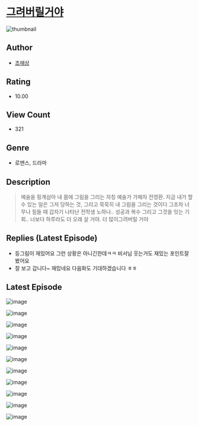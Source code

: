 # [그려버릴거야](https://comic.naver.com/bestChallenge/list?titleId=810071)
![thumbnail](https://image-comic.pstatic.net/user_contents_data/challenge_comic/2023/05/23/363315/upload_4049636784914642787_480x623.jpeg)

## Author
- [조애상](https://comic.naver.com/artistTitle?id=363315)

## Rating
- 10.00

## View Count
- 321

## Genre
- 로맨스, 드라마

## Description
> 예술을 핑계삼아 내 몸에 그림을 그리는 자칭 예술가 가해자 전영환. 지금 내가 할 수 있는 일은 그저 당하는 것, 그리고 묵묵히 내 그림을 그리는 것이다 그조차 너무나 힘들 때 갑자기 나타난 전학생 노하나.. 성공과 복수 그리고 그것을 잇는 기회.. 너보다 하루라도 더 오래 살 거야. 더 많이그려버릴 거야

## Replies (Latest Episode)
- 등그림이 재밌어요 그런 상황은 아니긴한데ㅋㅋ 비서님 웃는거도 재밌는 포인트잘봤어요
- 잘 보고 갑니다~ 재밌네요 다음화도 기대하겠습니다 ㅎㅎ

## Latest Episode
![image](https://image-comic.pstatic.net/user_contents_data/challenge_comic/2023/05/23/363315/upload_3689634899057522739.jpeg)

![image](https://image-comic.pstatic.net/user_contents_data/challenge_comic/2023/05/23/363315/upload_3545289916524408881.jpeg)

![image](https://image-comic.pstatic.net/user_contents_data/challenge_comic/2023/05/23/363315/upload_3630241483504837730.jpeg)

![image](https://image-comic.pstatic.net/user_contents_data/challenge_comic/2023/05/23/363315/upload_7220784438009161011.jpeg)

![image](https://image-comic.pstatic.net/user_contents_data/challenge_comic/2023/05/23/363315/upload_3472387674288107575.jpeg)

![image](https://image-comic.pstatic.net/user_contents_data/challenge_comic/2023/05/23/363315/upload_3990530347752383031.jpeg)

![image](https://image-comic.pstatic.net/user_contents_data/challenge_comic/2023/05/23/363315/upload_4051100247826719033.jpeg)

![image](https://image-comic.pstatic.net/user_contents_data/challenge_comic/2023/05/23/363315/upload_3486742919471261284.jpeg)

![image](https://image-comic.pstatic.net/user_contents_data/challenge_comic/2023/05/23/363315/upload_7220735174784935009.jpeg)

![image](https://image-comic.pstatic.net/user_contents_data/challenge_comic/2023/05/23/363315/upload_4121464598994249010.jpeg)

![image](https://image-comic.pstatic.net/user_contents_data/challenge_comic/2023/05/23/363315/upload_7161623049491461432.jpeg)

